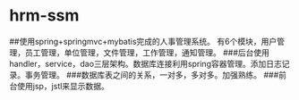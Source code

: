 # hrm-ssm
##使用spring+springmvc+mybatis完成的人事管理系统。
有6个模块，用户管理，员工管理，单位管理，文件管理，工作管理，通知管理。
###后台使用handler，service，dao三层架构。数据库连接利用spring容器管理。添加日志记录。事务管理。
###数据库表之间的关系，一对多，多对多。加强熟练。
###前台使用jsp，jstl来显示数据。
